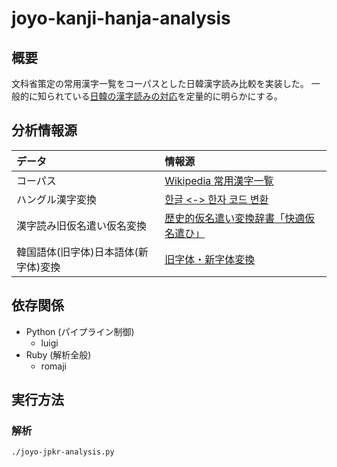 # joyo-kanji-hanja-analysis

## 概要

文科省策定の常用漢字一覧をコーパスとした日韓漢字読み比較を実装した。
一般的に知られている[日韓の漢字読みの対応](http://colspan.hatenablog.com/entry/2014/11/04/211152)を定量的に明らかにする。

## 分析情報源

| データ | 情報源 |
|:-----------|:------------|
| コーパス | [Wikipedia 常用漢字一覧](http://ja.wikipedia.org/wiki/%E5%B8%B8%E7%94%A8%E6%BC%A2%E5%AD%97%E4%B8%80%E8%A6%A7) |
|ハングル漢字変換|[한글 &lt;-&gt; 한자 코드 변환](http://nlp.kookmin.ac.kr/data/hanja.html)|
|漢字読み旧仮名遣い仮名変換|[歴史的仮名遣い変換辞書「快適仮名遣ひ」](http://www5a.biglobe.ne.jp/~accent/form/henkan.htm)|
|韓国語体(旧字体)日本語体(新字体)変換 |[旧字体・新字体変換](http://www.geocities.jp/qjitai/)|
</table>
</div>

## 依存関係

* Python (パイプライン制御)
   * luigi
* Ruby (解析全般)
   * romaji

## 実行方法

### 解析
```sh
./joyo-jpkr-analysis.py
```
